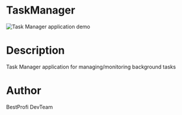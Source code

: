 # TaskManager
![Task Manager application demo](Screenshots/ezgif.com-video-to-gif.gif)

# Description
Task Manager application for managing/monitoring background tasks

# Author
BestProfi DevTeam
